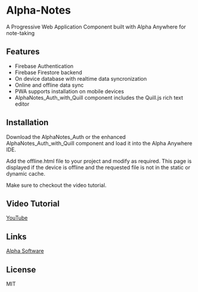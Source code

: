 # Alpha-Notes
A Progressive Web Application Component built with Alpha Anywhere for note-taking

## Features
- Firebase Authentication
- Firebase Firestore backend
- On device database with realtime data syncronization 
- Online and offline data sync
- PWA supports installation on mobile devices 
- AlphaNotes_Auth_with_Quill component includes the Quill.js rich text editor

## Installation
Download the AlphaNotes_Auth or the enhanced AlphaNotes_Auth_with_Quill component and load it into the Alpha Anywhere IDE.

Add the offline.html file to your project and modify as required. This page is displayed if the device is offline and the requested file is not in the static or dynamic cache.

Make sure to checkout the video tutorial.

## Video Tutorial
[YouTube](https://youtu.be/BciIq1x2PwU)

## Links
[Alpha Software](https://alphasoftware.com)

## License
MIT

